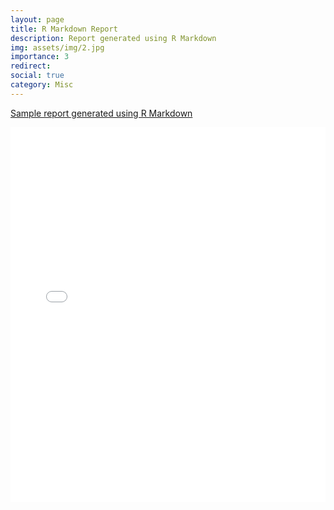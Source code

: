 ```yaml
---
layout: page
title: R Markdown Report
description: Report generated using R Markdown
img: assets/img/2.jpg
importance: 3
redirect:
social: true
category: Misc
---
```


<a href="/assets/pdf/sample_report1.pdf" target="_blank">Sample report generated using R Markdown</a>

<center>
<div class="iframe-container">
<iframe class="responsive-iframe"
src="/assets/pdf/sample_report1.pdf" width="100%" height="600px" allowfullscreen="" frameborder="0"></iframe>
</div>
</center>

<br />
<br />
